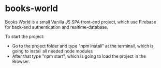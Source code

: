 # books-world
Books World is a small Vanilla JS SPA front-end project, which use Firebase for back-end authentication and realtime-database. 

To start the project:
- Go to the project folder and type "npm install" at the terminall, which is going to install all needed node modules
- After that type "npm start", which is going to load the project in the Browser.
